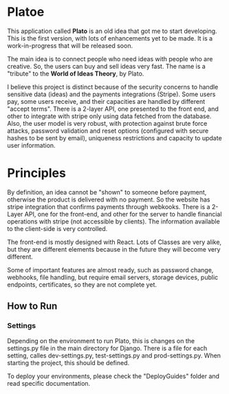 # Platoe

This application called **Plato** is an old idea that got me to start developing. This is the first version, with lots of enhancements yet to be made. It is a work-in-progress that will be released soon.

The main idea is to connect people who need ideas with people who are creative. So, the users can buy and sell ideas very fast. The name is a "tribute" to the **World of Ideas Theory**, by Plato.

I believe this project is distinct because of the security concerns to handle sensitive data (ideas) and the payments integrations (Stripe). Some users pay, some users receive, and their capacities are handled by different "accept terms". There is a 2-layer API, one presented to the front end, and other to integrate with stripe only using data fetched from the database. Also, the user model is very robust, with protection against brute force attacks, password validation and reset options (configured with secure hashes to be sent by email), uniqueness restrictions and capacity to update user information.  


# Principles

By definition, an idea cannot be "shown" to someone before payment, otherwise the product is delivered with no payment. So the website has stripe integration that confirms payments through webkooks. There is a 2-Layer API, one for the front-end, and other for the server to handle financial operations with stripe (not accessible by clients). The information available to the client-side is very controlled.

The front-end is mostly designed with React. Lots of Classes are very alike, but they are different elements because in the future they will become very different.

Some of important features are almost ready, such as password change, webhooks, file handling, but require email servers, storage devices, public endpoints, certificates, so they are not complete yet. 

## How to Run

### Settings
Depending on the environment to run Plato, this is changes on the settings.py file in the main directory for Django. There is a file for each setting, calles dev-settings.py, test-settings.py and prod-settings.py. When starting the project, this should be defined.

To deploy your environments, please check the "DeployGuides" folder and read specific documentation.


